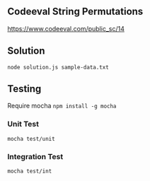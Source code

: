 ## Codeeval String Permutations

https://www.codeeval.com/public_sc/14

## Solution
```
node solution.js sample-data.txt
```

## Testing
Require mocha ```npm install -g mocha```

### Unit Test
```
mocha test/unit
```

### Integration Test
```
mocha test/int
```


